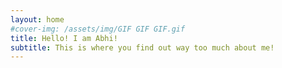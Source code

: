 ```yaml
---
layout: home
#cover-img: /assets/img/GIF GIF GIF.gif
title: Hello! I am Abhi! 
subtitle: This is where you find out way too much about me! 
---
```

